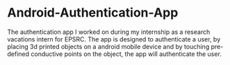 # Android-Authentication-App
The authentication app I worked on during my internship as a research vacations intern for EPSRC. The app is designed to authenticate a user, by placing 3d printed objects on a android mobile device and by touching pre-defined conductive points on the object, the app will authenticate the user.
